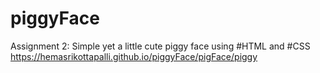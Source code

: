 # piggyFace
Assignment 2:
Simple yet a little cute piggy face using #HTML and #CSS
<br>
https://hemasrikottapalli.github.io/piggyFace/pigFace/piggy

